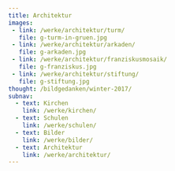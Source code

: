```yaml
---
title: Architektur
images:
 - link: /werke/architektur/turm/
   file: g-turm-in-gruen.jpg
 - link: /werke/architektur/arkaden/
   file: g-arkaden.jpg
 - link: /werke/architektur/franziskusmosaik/  
   file: g-franziskus.jpg
 - link: /werke/architektur/stiftung/
   file: g-stiftung.jpg
thought: /bildgedanken/winter-2017/
subnav:
  - text: Kirchen
    link: /werke/kirchen/
  - text: Schulen
    link: /werke/schulen/
  - text: Bilder
    link: /werke/bilder/
  - text: Architektur
    link: /werke/architektur/
---
```

